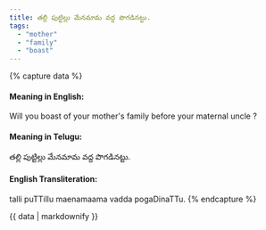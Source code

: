 ```yaml
---
title: తల్లి పుట్టిల్లు మేనమామ వద్ద పొగడినట్టు.
tags:
  - "mother"
  - "family"
  - "boast"
---
```


{% capture data %}
#### Meaning in English:
Will you boast of your mother's family before your maternal uncle ?

#### Meaning in Telugu:
తల్లి పుట్టిల్లు మేనమామ వద్ద పొగడినట్టు.

#### English Transliteration:
talli puTTillu maenamaama vadda pogaDinaTTu.
{% endcapture %}

{{ data | markdownify }}

